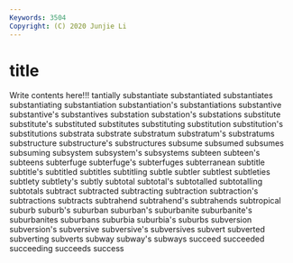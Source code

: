 ```yaml
---
Keywords: 3504
Copyright: (C) 2020 Junjie Li
---
```


# title

Write contents here!!!
tantially 
substantiate 
substantiated 
substantiates 
substantiating 
substantiation 
substantiation's 
substantiations 
substantive 
substantive's
substantives 
substation 
substation's 
substations 
substitute 
substitute's 
substituted 
substitutes 
substituting 
substitution
substitution's 
substitutions 
substrata 
substrate 
substratum 
substratum's 
substratums 
substructure 
substructure's 
substructures
subsume 
subsumed 
subsumes 
subsuming 
subsystem 
subsystem's 
subsystems 
subteen 
subteen's 
subteens
subterfuge 
subterfuge's 
subterfuges 
subterranean 
subtitle 
subtitle's 
subtitled 
subtitles 
subtitling 
subtle
subtler 
subtlest 
subtleties 
subtlety 
subtlety's 
subtly 
subtotal 
subtotal's 
subtotalled 
subtotalling
subtotals 
subtract 
subtracted 
subtracting 
subtraction 
subtraction's 
subtractions 
subtracts 
subtrahend 
subtrahend's
subtrahends 
subtropical 
suburb 
suburb's 
suburban 
suburban's 
suburbanite 
suburbanite's 
suburbanites 
suburbans
suburbia 
suburbia's 
suburbs 
subversion 
subversion's 
subversive 
subversive's 
subversives 
subvert 
subverted
subverting 
subverts 
subway 
subway's 
subways 
succeed 
succeeded 
succeeding 
succeeds 
success
